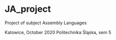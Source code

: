 # JA_project

Project of subject Assembly Languages

Katowice, October 2020
Politechnika Śląska, sem 5

